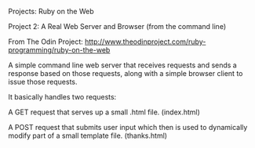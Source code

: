 Projects: Ruby on the Web

Project 2: A Real Web Server and Browser (from the command line)

From The Odin Project: http://www.theodinproject.com/ruby-programming/ruby-on-the-web

A simple command line web server that receives requests and sends a response based on those requests, along with a simple browser client to issue those requests.

It basically handles two requests:

  A GET request that serves up a small .html file. (index.html)
  
  A POST request that submits user input which then is used to dynamically modify part of a small template file. (thanks.html)
